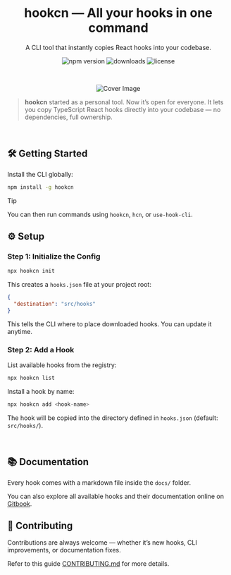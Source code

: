 <div align="center">

# hookcn — All your hooks in one command

A CLI tool that instantly copies React hooks into your codebase.

![npm version](https://img.shields.io/npm/v/hookcn.svg)
![downloads](https://img.shields.io/npm/dm/hookcn)
![license](https://img.shields.io/npm/l/hookcn)

<br />

![Cover Image](https://github.com/user-attachments/assets/f59f8103-d669-4478-9505-97566d424aad)

</div>

> **hookcn** started as a personal tool. Now it’s open for everyone. It lets you copy TypeScript React hooks directly into your codebase — no dependencies, full ownership.

<br>

## 🛠 Getting Started

Install the CLI globally:

```bash
npm install -g hookcn
```

> [!TIP]
> You can then run commands using `hookcn`, `hcn`, or `use-hook-cli`.

## ⚙️ Setup

### Step 1: Initialize the Config

```bash
npx hookcn init
```

This creates a `hooks.json` file at your project root:

```json
{
  "destination": "src/hooks"
}
```

This tells the CLI where to place downloaded hooks. You can update it anytime.

### Step 2: Add a Hook

List available hooks from the registry:

```bash
npx hookcn list
```

Install a hook by name:

```bash
npx hookcn add <hook-name>
```

The hook will be copied into the directory defined in `hooks.json` (default: `src/hooks/`).

<br>

## 📚 Documentation

Every hook comes with a markdown file inside the `docs/` folder.

You can also explore all available hooks and their documentation online on [Gitbook](https://azlanibrahim.gitbook.io/hookcn/).

## 🤝 Contributing

Contributions are always welcome — whether it’s new hooks, CLI improvements, or documentation fixes.

Refer to this guide [CONTRIBUTING.md](CONTRIBUTING.md) for more details.
